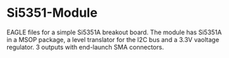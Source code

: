 Si5351-Module
=============

EAGLE files for a simple Si5351A breakout board. The module has Si5351A in a MSOP package, a level translator for the I2C bus and a 3.3V vaoltage regulator. 3 outputs with end-launch SMA connectors.
